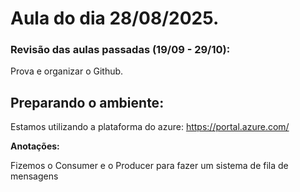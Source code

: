 # Aula do dia 28/08/2025.

### **Revisão das aulas passadas (19/09 - 29/10):**

Prova e organizar o Github.

## **Preparando o ambiente:** 

Estamos utilizando a plataforma do azure: https://portal.azure.com/

**Anotações:**

Fizemos o Consumer e o Producer para fazer um sistema de fila de mensagens 